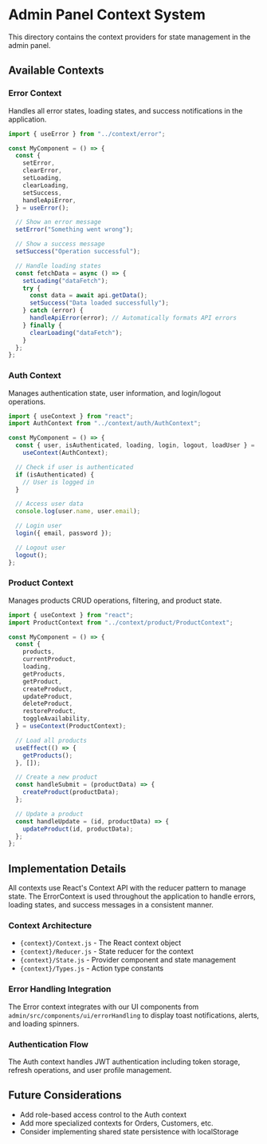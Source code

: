 # Admin Panel Context System

This directory contains the context providers for state management in the admin panel.

## Available Contexts

### Error Context

Handles all error states, loading states, and success notifications in the application.

```jsx
import { useError } from "../context/error";

const MyComponent = () => {
  const {
    setError,
    clearError,
    setLoading,
    clearLoading,
    setSuccess,
    handleApiError,
  } = useError();

  // Show an error message
  setError("Something went wrong");

  // Show a success message
  setSuccess("Operation successful");

  // Handle loading states
  const fetchData = async () => {
    setLoading("dataFetch");
    try {
      const data = await api.getData();
      setSuccess("Data loaded successfully");
    } catch (error) {
      handleApiError(error); // Automatically formats API errors
    } finally {
      clearLoading("dataFetch");
    }
  };
};
```

### Auth Context

Manages authentication state, user information, and login/logout operations.

```jsx
import { useContext } from "react";
import AuthContext from "../context/auth/AuthContext";

const MyComponent = () => {
  const { user, isAuthenticated, loading, login, logout, loadUser } =
    useContext(AuthContext);

  // Check if user is authenticated
  if (isAuthenticated) {
    // User is logged in
  }

  // Access user data
  console.log(user.name, user.email);

  // Login user
  login({ email, password });

  // Logout user
  logout();
};
```

### Product Context

Manages products CRUD operations, filtering, and product state.

```jsx
import { useContext } from "react";
import ProductContext from "../context/product/ProductContext";

const MyComponent = () => {
  const {
    products,
    currentProduct,
    loading,
    getProducts,
    getProduct,
    createProduct,
    updateProduct,
    deleteProduct,
    restoreProduct,
    toggleAvailability,
  } = useContext(ProductContext);

  // Load all products
  useEffect(() => {
    getProducts();
  }, []);

  // Create a new product
  const handleSubmit = (productData) => {
    createProduct(productData);
  };

  // Update a product
  const handleUpdate = (id, productData) => {
    updateProduct(id, productData);
  };
};
```

## Implementation Details

All contexts use React's Context API with the reducer pattern to manage state. The ErrorContext is used throughout the application to handle errors, loading states, and success messages in a consistent manner.

### Context Architecture

- `{context}/Context.js` - The React context object
- `{context}/Reducer.js` - State reducer for the context
- `{context}/State.js` - Provider component and state management
- `{context}/Types.js` - Action type constants

### Error Handling Integration

The Error context integrates with our UI components from `admin/src/components/ui/errorHandling` to display toast notifications, alerts, and loading spinners.

### Authentication Flow

The Auth context handles JWT authentication including token storage, refresh operations, and user profile management.

## Future Considerations

- Add role-based access control to the Auth context
- Add more specialized contexts for Orders, Customers, etc.
- Consider implementing shared state persistence with localStorage
